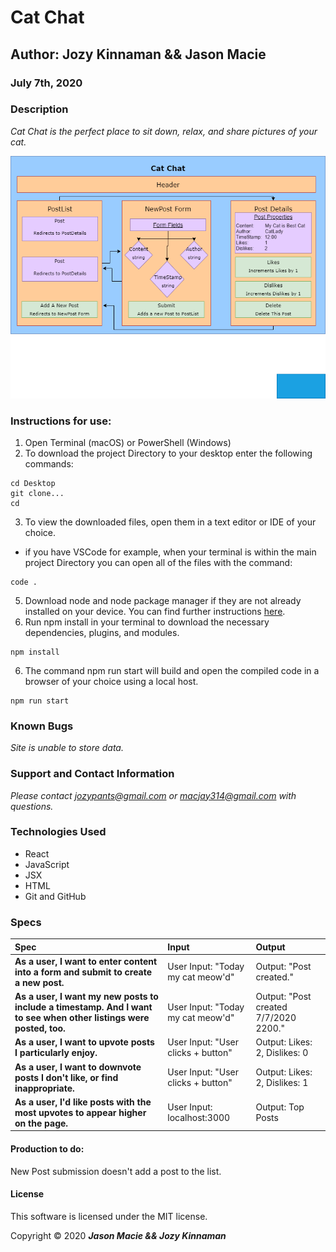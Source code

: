 # **Cat Chat**

## Author: **Jozy Kinnaman && Jason Macie**
### July 7th, 2020

### Description

_Cat Chat is the perfect place to sit down, relax, and share pictures of your cat._

![diagram](public/diagram.drawio.png)

### Instructions for use:

1. Open Terminal (macOS) or PowerShell (Windows)
2. To download the project Directory to your desktop enter the following commands:
```
cd Desktop
git clone...
cd 
```
3. To view the downloaded files, open them in a text editor or IDE of your choice.
* if you have VSCode for example, when your terminal is within the main project Directory you can open all of the files with the command:
```
code .
```
5. Download node and node package manager if they are not already installed on your device. You can find further instructions [here](https://www.learnhowtoprogram.com/intermediate-javascript/getting-started-with-javascript-8d3b52cf-3755-481d-80c5-46f1d3a8ffeb/installing-node-js-14f2721a-61e0-44b3-af1f-73f17348c8f4).
5. Run npm install in your terminal to download the necessary dependencies, plugins, and modules.
```
npm install
```
6. The command npm run start will build and open the compiled code in a browser of your choice using a local host.
```
npm run start
```

### Known Bugs

_Site is unable to store data._

### Support and Contact Information

_Please contact jozypants@gmail.com or macjay314@gmail.com with questions._ 

### Technologies Used

* React
* JavaScript
* JSX
* HTML
* Git and GitHub

### Specs
| Spec | Input | Output |
| :------------- | :------------- | :------------- |
| **As a user, I want to enter content into a form and submit to create a new post.** | User Input: "Today my cat meow'd" | Output: "Post created." |
| **As a user, I want my new posts to include a timestamp. And I want to see when other listings were posted, too.** | User Input: "Today my cat meow'd" | Output: "Post created 7/7/2020 2200." |
| **As a user, I want to upvote posts I particularly enjoy.** | User Input: "User clicks + button" | Output: Likes: 2, Dislikes: 0 |
| **As a user, I want to downvote posts I don't like, or find inappropriate.** | User Input: "User clicks + button" | Output: Likes: 2, Dislikes: 1  |
| **As a user, I'd like posts with the most upvotes to appear higher on the page.** | User Input: localhost:3000 | Output: Top Posts |

#### Production to do:

New Post submission doesn't add a post to the list.

#### License

This software is licensed under the MIT license.

Copyright © 2020 **_Jason Macie && Jozy Kinnaman_**
